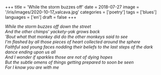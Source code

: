 +++
title = 'While the storm buzzes off'
date = 2018-07-27
image = '/iris/images/2020-10-17_valcava.jpg'
categories = ['poetry']
tags = ['blues']
languages = ['en']
draft = false
+++

*While the storm buzzes off down the street*  
*And the other chimps' yackety-yak grows back*  
*'Bout what that monkey did do the other monkeys said to see*  
*I'm flashed by all those pieces of heart collected around the sphere*  
*Faithful sad young faces nodding their beliefs to the last steps of the dark dance ending upon us all*  
*And I wonder if sparkles those are not of dying hopes*  
*But the subtle omens of things getting prepared to soon be seen*  
*For I know you are with me*  
